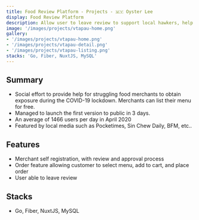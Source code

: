 ```yaml
---
title: Food Review Platform - Projects - 🇲🇾 Oyster Lee
display: Food Review Platform
description: Allow user to leave review to support local hawkers, help them to gain more exposures
image: '/images/projects/vtapau-home.png'
gallery:
- '/images/projects/vtapau-home.png'
- '/images/projects/vtapau-detail.png'
- '/images/projects/vtapau-listing.png'
stacks: 'Go, Fiber, NuxtJS, MySQL'
---
```


## Summary
- Social effort to provide help for struggling food merchants to obtain exposure during the COVID-19 lockdown. Merchants can list their menu for free.
- Managed to launch the first version to public in 3 days.
- An average of 1466 users per day in April 2020
- Featured by local media such as Pocketimes, Sin Chew Daily, BFM, etc..

## Features
- Merchant self registration, with review and approval process
- Order feature allowing customer to select menu, add to cart, and place order
- User able to leave review

## Stacks
- Go, Fiber, NuxtJS, MySQL
